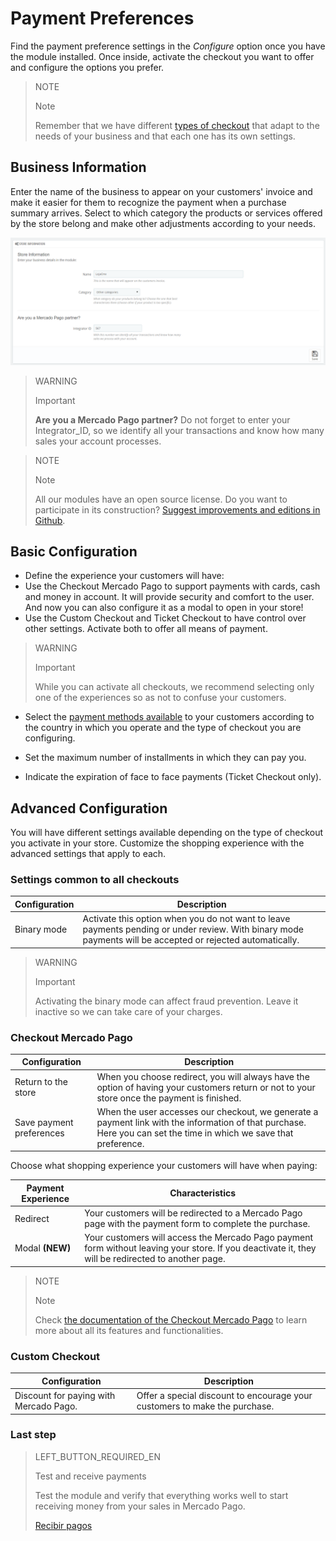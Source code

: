 # Payment Preferences


Find the payment preference settings in the *Configure* option once you have the module installed. Once inside, activate the checkout you want to offer and configure the options you prefer.

> NOTE
>
> Note
>
> Remember that we have different [types of checkout](https://www.mercadopago.com.ar/developers/en/plugins_sdks/plugins/prestashop/introduction/#bookmark_tipos_de_checkout) that adapt to the needs of your business and that each one has its own settings.

## Business Information

Enter the name of the business to appear on your customers' invoice and make it easier for them to recognize the payment when a purchase summary arrives. Select to which category the products or services offered by the store belong and make other adjustments according to your needs.

![Basic information](/images/prestashop/preferences_en.png)

> WARNING
>
> Important
>
> **Are you a Mercado Pago partner?** Do not forget to enter your Integrator_ID, so we identify all your transactions and know how many sales your account processes.

<span></span>

> NOTE
>
> Note
>
> All our modules have an open source license. Do you want to participate in its construction? [Suggest improvements and editions in Github](https://github.com/mercadopago/cart-prestashop-7).

## Basic Configuration

* Define the experience your customers will have:
 * Use the Checkout Mercado Pago to support payments with cards, cash and money in account. It will provide security and comfort to the user. And now you can also configure it as a modal to open in your store!
 * Use the Custom Checkout and Ticket Checkout to have control over other settings. Activate both to offer all means of payment.


> WARNING
>
> Important
>
> While you can activate all checkouts, we recommend selecting only one of the experiences so as not to confuse your customers.

* Select the [payment methods available](https://www.mercadopago.com.ar/developers/en/guides/localization/payment-methods/) to your customers according to the country in which you operate and the type of checkout you are configuring.

* Set the maximum number of installments in which they can pay you.

* Indicate the expiration of face to face payments (Ticket Checkout only).

## Advanced Configuration

You will have different settings available depending on the type of checkout you activate in your store. Customize the shopping experience with the advanced settings that apply to each.

### Settings common to all checkouts

| Configuration | Description                                                               	                |
|---------------|-----------------------------------------------------------------------------------------------|
| Binary mode   | Activate this option when you do not want to leave payments pending or under review. With binary mode payments will be accepted or rejected automatically.|

> WARNING
>
> Important
>
> Activating the binary mode can affect fraud prevention. Leave it inactive so we can take care of your charges.

### Checkout Mercado Pago

| Configuration            | Description                                                              	                                   |
|--------------------------|---------------------------------------------------------------------------------------------------------------|
| Return to the store      | When you choose redirect, you will always have the option of having your customers return or not to your store once the payment is finished. |
| Save payment preferences | When the user accesses our checkout, we generate a payment link with the information of that purchase. Here you can set the time in which we save that preference. |

Choose what shopping experience your customers will have when paying:

| Payment Experience            | Characteristics                                                              	                                 |
|-------------------------------|----------------------------------------------------------------------------------------------------------------|
| Redirect     	                | Your customers will be redirected to a Mercado Pago page with the payment form to complete the purchase. |
| Modal **(NEW)**               | Your customers will access the Mercado Pago payment form without leaving your store. If you deactivate it, they will be redirected to another page. |

> NOTE
>
> Note
>
> Check [the documentation of the Checkout Mercado Pago](https://www.mercadopago.com.ar/developers/en/guides/payments/web-payment-checkout/introduction/) to learn more about all its features and functionalities.

### Custom Checkout

| Configuration                          | Description                                                                      |
|----------------------------------------|----------------------------------------------------------------------------------|
| Discount for paying with Mercado Pago. | Offer a special discount to encourage your customers to make the purchase.       |

### Last step

> LEFT_BUTTON_REQUIRED_EN
>
> Test and receive payments
>
> Test the module and verify that everything works well to start receiving money from your sales in Mercado Pago.
>
>
> [Recibir pagos](https://www.mercadopago.com.ar/developers/en/plugins_sdks/plugins/prestashop/receive-payments/)